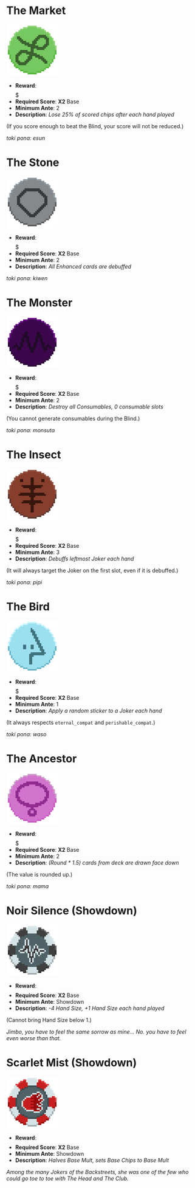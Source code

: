 # The Market
![The Market](./sprites/the_market.gif)
- **Reward**: $$$$$
- **Required Score**: **X2** Base
- **Minimum Ante**: 2
- **Description**: *Lose 25% of scored chips after each hand played*

(If you score enough to beat the Blind, your score will not be reduced.)

*toki pona: esun*

# The Stone
![The Stone](./sprites/the_stone.gif)
- **Reward**: $$$$$
- **Required Score**: **X2** Base
- **Minimum Ante**: 2
- **Description**: *All Enhanced cards are debuffed*

*toki pona: kiwen*

# The Monster
![The Monster](./sprites/the_monster.gif)
- **Reward**: $$$$$
- **Required Score**: **X2** Base
- **Minimum Ante**: 2
- **Description**: *Destroy all Consumables, 0 consumable slots*

(You cannot generate consumables during the Blind.)

*toki pona: monsuta*

# The Insect
![The Insect](./sprites/the_insect.gif)
- **Reward**: $$$$$
- **Required Score**: **X2** Base
- **Minimum Ante**: 3
- **Description**: *Debuffs leftmost Joker each hand*

(It will always target the Joker on the first slot, even if it is debuffed.)

*toki pona: pipi*

# The Bird
![The Bird](./sprites/the_bird.gif)
- **Reward**: $$$$$
- **Required Score**: **X2** Base
- **Minimum Ante**: 1
- **Description**: *Apply a random sticker to a Joker each hand*

(It always respects ``eternal_compat`` and ``perishable_compat``.)

*toki pona: waso*

# The Ancestor
![The Ancestor](./sprites/the_ancestor.gif)
- **Reward**: $$$$$
- **Required Score**: **X2** Base
- **Minimum Ante**: 2
- **Description**: *(Round * 1.5) cards from deck are drawn face down*

(The value is rounded up.)

*toki pona: mama*

# Noir Silence **(Showdown)**
![Noir Silence](./sprites/noir_silence.gif)
- **Reward**: $$$$$$$$
- **Required Score**: **X2** Base
- **Minimum Ante**: Showdown
- **Description**: *-4 Hand Size, +1 Hand Size each hand played*

(Cannot bring Hand Size below 1.)

*Jimbo, you have to feel the same sorrow as mine... No. you have to feel even worse than that.*

# Scarlet Mist **(Showdown)**
![Scarlet Mist](./sprites/final_mist.gif)
- **Reward**: $$$$$$$$
- **Required Score**: **X2** Base
- **Minimum Ante**: Showdown
- **Description**: *Halves Base Mult, sets Base Chips to Base Mult*

*Among the many Jokers of the Backstreets, she was one of the few who could go toe to toe with The Head and The Club.*